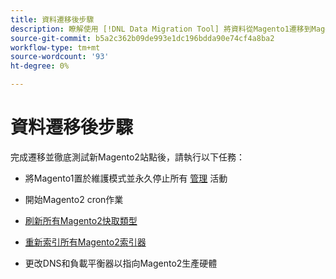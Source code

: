 ```yaml
---
title: 資料遷移後步驟
description: 瞭解使用 [!DNL Data Migration Tool] 將資料從Magento1遷移到Magento2。
source-git-commit: b5a2c362b09de993e1dc196bdda90e74cf4a8ba2
workflow-type: tm+mt
source-wordcount: '93'
ht-degree: 0%

---
```



# 資料遷移後步驟

完成遷移並徹底測試新Magento2站點後，請執行以下任務：

* 將Magento1置於維護模式並永久停止所有 [管理](https://glossary.magento.com/admin) 活動

* 開始Magento2 cron作業

* [刷新所有Magento2快取類型](https://experienceleague.adobe.com/docs/commerce-operations/configuration-guide/cli/manage-cache.html#clean-and-flush-cache-types)

* [重新索引所有Magento2索引器](https://experienceleague.adobe.com/docs/commerce-operations/configuration-guide/cli/manage-indexers.html#reindex)

* 更改DNS和負載平衡器以指向Magento2生產硬體
